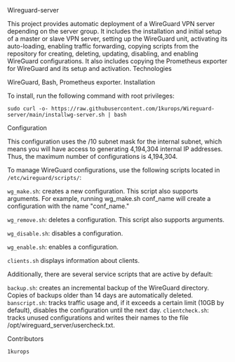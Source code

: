 Wireguard-server

This project provides automatic deployment of a WireGuard VPN server depending on the server group. It includes the installation and initial setup of a master or slave VPN server, setting up the WireGuard unit, activating its auto-loading, enabling traffic forwarding, copying scripts from the repository for creating, deleting, updating, disabling, and enabling WireGuard configurations. It also includes copying the Prometheus exporter for WireGuard and its setup and activation.
Technologies

WireGuard, Bash, Prometheus exporter.
Installation

To install, run the following command with root privileges:
```
sudo curl -o- https://raw.githubusercontent.com/1kurops/Wireguard-server/main/installwg-server.sh | bash
```

Configuration

This configuration uses the /10 subnet mask for the internal subnet, which means you will have access to generating 4,194,304 internal IP addresses. Thus, the maximum number of configurations is 4,194,304.

To manage WireGuard configurations, use the following scripts located in `/etc/wireguard/scripts/`:

  `wg_make.sh`: creates a new configuration. This script also supports arguments. For example, running wg_make.sh conf_name will create a configuration with the name "conf_name."

  `wg_remove.sh`: deletes a configuration. This script also supports arguments.

  `wg_disable.sh`: disables a configuration.

  `wg_enable.sh`: enables a configuration.

  `clients.sh` displays information about clients.

Additionally, there are several service scripts that are active by default:

  `backup.sh`: creates an incremental backup of the WireGuard directory. Copies of backups older than 14 days are automatically deleted.
  `banscript.sh`: tracks traffic usage and, if it exceeds a certain limit (10GB by default), disables the configuration until the next day.
  `clientcheck.sh`: tracks unused configurations and writes their names to the file /opt/wireguard_server/usercheck.txt.

Contributors

    1kurops
